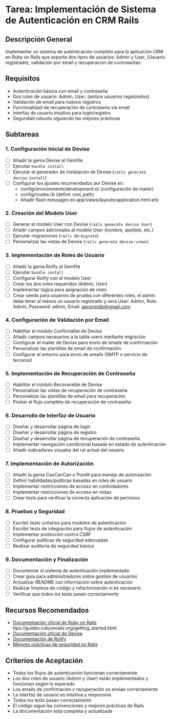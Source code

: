 # Tarea: Implementación de Sistema de Autenticación en CRM Rails

## Descripción General
Implementar un sistema de autenticación completo para la aplicación CRM en Ruby on Rails que soporte dos tipos de usuarios: Admin y User, (Usuario registrado), validación por email y recuperación de contraseñas.

## Requisitos
- Autenticación básica con email y contraseña
- Dos roles de usuario: Admin, User, (ambos usuarios registrados)
- Validación de email para nuevos registros
- Funcionalidad de recuperación de contraseña vía email
- Interfaz de usuario intuitiva para login/registro
- Seguridad robusta siguiendo las mejores prácticas

## Subtareas

### 1. Configuración Inicial de Devise
- [ ] Añadir la gema Devise al Gemfile
- [ ] Ejecutar `bundle install`
- [ ] Ejecutar el generador de instalación de Devise (`rails generate devise:install`)
- [ ] Configurar los ajustes recomendados por Devise en:
  - config/environments/development.rb (configuración de mailer)
  - config/routes.rb (definir root_path)
  - Añadir flash messages en app/views/layouts/application.html.erb

### 2. Creación del Modelo User
- [ ] Generar el modelo User con Devise (`rails generate devise User`)
- [ ] Añadir campos adicionales al modelo User (nombre, apellido, etc.)
- [ ] Ejecutar migraciones (`rails db:migrate`)
- [ ] Personalizar las vistas de Devise (`rails generate devise:views`)

### 3. Implementación de Roles de Usuario
- [ ] Añadir la gema Rolify al Gemfile
- [ ] Ejecutar `bundle install`
- [ ] Configurar Rolify con el modelo User
- [ ] Crear los dos roles requeridos (Admin, User)
- [ ] Implementar lógica para asignación de roles
- [ ] Crear seeds para usuarios de prueba con diferentes roles, el admin debe tener al menos un usuario registrado y sera User: Admin, Role: Admin, Password: admin, Email: aaromnido@gmail.com

### 4. Configuración de Validación por Email
- [ ] Habilitar el módulo Confirmable de Devise
- [ ] Añadir campos necesarios a la tabla users mediante migración
- [ ] Configurar el mailer de Devise para envío de emails de confirmación
- [ ] Personalizar las plantillas de email de confirmación
- [ ] Configurar el entorno para envío de emails (SMTP o servicio de terceros)

### 5. Implementación de Recuperación de Contraseña
- [ ] Habilitar el módulo Recoverable de Devise
- [ ] Personalizar las vistas de recuperación de contraseña
- [ ] Personalizar las plantillas de email para recuperación
- [ ] Probar el flujo completo de recuperación de contraseña

### 6. Desarrollo de Interfaz de Usuario
- [ ] Diseñar y desarrollar página de login
- [ ] Diseñar y desarrollar página de registro
- [ ] Diseñar y desarrollar página de recuperación de contraseña
- [ ] Implementar navegación condicional basada en estado de autenticación
- [ ] Añadir indicadores visuales del rol actual del usuario

### 7. Implementación de Autorización
- [ ] Añadir la gema CanCanCan o Pundit para manejo de autorización
- [ ] Definir habilidades/políticas basadas en roles de usuario
- [ ] Implementar restricciones de acceso en controladores
- [ ] Implementar restricciones de acceso en vistas
- [ ] Crear tests para verificar la correcta aplicación de permisos

### 8. Pruebas y Seguridad
- [ ] Escribir tests unitarios para modelos de autenticación
- [ ] Escribir tests de integración para flujos de autenticación
- [ ] Implementar protección contra CSRF
- [ ] Configurar políticas de seguridad adecuadas
- [ ] Realizar auditoría de seguridad básica

### 9. Documentación y Finalización
- [ ] Documentar el sistema de autenticación implementado
- [ ] Crear guía para administradores sobre gestión de usuarios
- [ ] Actualizar README con información sobre autenticación
- [ ] Realizar limpieza de código y refactorización si es necesario
- [ ] Verificar que todos los tests pasen correctamente

## Recursos Recomendados
- [Documentación oficial de Ruby on Rails ]()ttps://guides.rubyonrails.org/getting_started.html
- [Documentación oficial de Devise](https://github.com/heartcombo/devise)
- [Documentación de Rolify](https://github.com/RolifyCommunity/rolify)
- [Mejores prácticas de seguridad en Rails](https://guides.rubyonrails.org/security.html)

## Criterios de Aceptación
- Todos los flujos de autenticación funcionan correctamente
- Los dos roles de usuario (Admin y User) están implementados y funcionan según lo esperado
- Los emails de confirmación y recuperación se envían correctamente
- La interfaz de usuario es intuitiva y responsive
- Todos los tests pasan correctamente
- El código sigue las convenciones y mejores prácticas de Rails
- La documentación está completa y actualizada